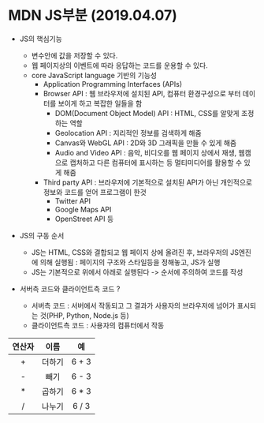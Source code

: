 # MDN JS부분    (2019.04.07)

* JS의 핵심기능
  * 변수안에 값을 저장할 수 있다.
  * 웹 페이지상의 이벤트에 따라 응답하는 코드를 운용할 수 있다.
  * core JavaScript language 기반의 기능성
    * Application Programming Interfaces (APIs)
    * Browser API : 웹 브라우저에 설치된 API, 컴퓨터 환경구성으로 부터 데이터를 보이게 하고 복잡한 일들을 함
      - DOM(Document Object Model) API : HTML, CSS를 알맞게 조정하는 역할
      - Geolocation API : 지리적인 정보를 검색하게 해줌
      - Canvas와 WebGL API : 2D와 3D 그래픽을 만들 수 있게 해줌
      - Audio and Video API : 음악, 비디오를 웹 페이지 상에서 재생, 웹캠으로 캡처하고 다른 컴퓨터에 표시하는 등 멀티미디어를 활용할 수 있게 해줌
    * Third party API : 브라우저에 기본적으로 설치된 API가 아닌 개인적으로 정보와 코드를 얻어 프로그램이 한것
      - Twitter API
      - Google Maps API
      - OpenStreet API 등
* JS의 구동 순서
  * JS는 HTML, CSS와 결합되고 웹 페이지 상에 올려진 후, 브라우저의 JS엔진에 의해 실행됨
    : 페이지의 구조와 스타일등을 정해놓고, JS가 실행
  * JS는 기본적으로 위에서 아래로 실행된다 -> 순서에 주의하여 코드를 작성

* 서버측 코드와 클라이언트측 코드 ? 
  * 서버측 코드 : 서버에서 작동되고 그 결과가 사용자의 브라우저에 넘어가 표시되는 것(PHP, Python, Node.js 등)
  * 클라이언트측 코드 : 사용자의 컴퓨터에서 작동

 
| 연산자 |  이름  |   예  |
|:------:|:------:|:-----:|
|    +   | 더하기 | 6 + 3 |
|    -   |  빼기  | 6 - 3 |
|    *   | 곱하기 | 6 * 3 |
|    /   | 나누기 | 6 / 3 |
